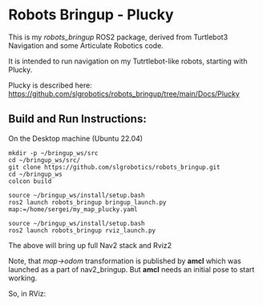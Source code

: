 # Robots Bringup - Plucky

This is my *robots_bringup* ROS2 package, derived from Turtlebot3 Navigation and some Articulate Robotics code.

It is intended to run navigation on my Tutrtlebot-like robots, starting with Plucky.

Plucky is described here: https://github.com/slgrobotics/robots_bringup/tree/main/Docs/Plucky

## Build and Run Instructions:

On the Desktop machine (Ubuntu 22.04)
```
mkdir -p ~/bringup_ws/src
cd ~/bringup_ws/src/
git clone https://github.com/slgrobotics/robots_bringup.git
cd ~/bringup_ws
colcon build

source ~/bringup_ws/install/setup.bash
ros2 launch robots_bringup bringup_launch.py map:=/home/sergei/my_map_plucky.yaml

source ~/bringup_ws/install/setup.bash
ros2 launch robots_bringup rviz_launch.py
```
The above will bring up full Nav2 stack and Rviz2

Note, that *map->odom* transformation is published by **amcl** which was launched as a part of nav2_bringup. But **amcl** needs an initial pose to start working.

So, in RViz:


